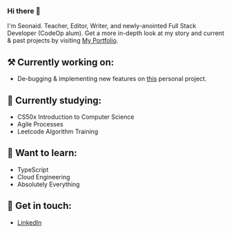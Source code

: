 ### Hi there 👋
I'm Seonaid. Teacher, Editor, Writer, and newly-anointed Full Stack Developer (CodeOp alum). Get a more in-depth look at my story and current & past projects by visiting [My Portfolio](https://seonaid-mcnabb.github.io/ "My Portfolio").
## ⚒️ Currently working on:
- De-bugging & implementing new features on [this](https://github.com/seonaid-mcnabb/t1d-organizer/ "this") personal project.
## 🌱 Currently studying:
- CS50x Introduction to Computer Science
- Agile Processes
- Leetcode Algorithm Training
## 📑 Want to learn:
- TypeScript
- Cloud Engineering
- Absolutely Everything
## 💬 Get in touch:
- [LinkedIn](https://www.linkedin.com/in/seonaid-mcnabb/ "LinkedIn")

